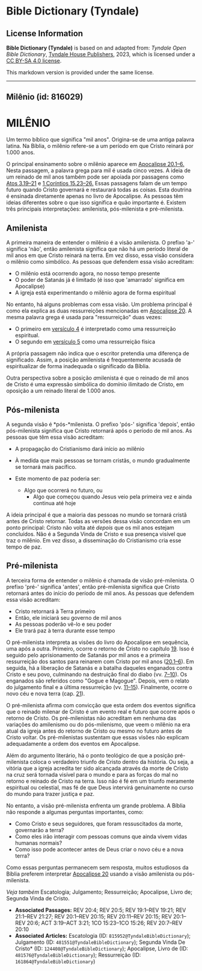 # Bible Dictionary (Tyndale)

## License Information

**Bible Dictionary (Tyndale)** is based on and adapted from: _Tyndale Open Bible Dictionary_, [Tyndale House Publishers](https://tyndaleopenresources.com/), 2023, which is licensed under a [CC BY-SA 4.0 license](https://creativecommons.org/licenses/by-sa/4.0/legalcode.en).

This markdown version is provided under the same license.



--------------------------------

## Milênio (id: 816029)

MILÊNIO
=======

Um termo bíblico que significa "mil anos". Origina\-se de uma antiga palavra latina. Na Bíblia, o milênio refere\-se a um período em que Cristo reinará por 1\.000 anos.

O principal ensinamento sobre o milênio aparece em [Apocalipse 20\.1–6\.](https://ref.ly/Rev20:1-Rev20:6) Nesta passagem, a palavra grega para mil é usada cinco vezes. A ideia de um reinado de mil anos também pode ser apoiada por passagens como [Atos 3\.19–21](https://ref.ly/Acts3:19-Acts3:21) e [1 Coríntios 15\.23–26\.](https://ref.ly/1Cor15:23-1Cor15:26) Essas passagens falam de um tempo futuro quando Cristo governará e restaurará todas as coisas. Esta doutrina é ensinada diretamente apenas no livro de Apocalipse. As pessoas têm ideias diferentes sobre o que isso significa e quão importante é. Existem três principais interpretações: amilenista, pós\-milenista e pré\-milenista.

Amilenista
----------

A primeira maneira de entender o milênio é a visão amilenista. O prefixo 'a\-' significa 'não', então amilenista significa que não há um período literal de mil anos em que Cristo reinará na terra. Em vez disso, essa visão considera o milênio como simbólico. As pessoas que defendem essa visão acreditam:

* O milênio está ocorrendo agora, no nosso tempo presente
* O poder de Satanás já é limitado (é isso que 'amarrado' significa em Apocalipse)
* A igreja está experimentando o milênio agora de forma espiritual

No entanto, há alguns problemas com essa visão. Um problema principal é como ela explica as duas ressurreições mencionadas em [Apocalipse 20](https://ref.ly/Rev20:1-Rev20:15). A mesma palavra grega é usada para "ressurreição" duas vezes:

* O primeiro em [versículo 4](https://ref.ly/Rev20:4) é interpretado como uma ressurreição espiritual.
* O segundo em [versículo 5](https://ref.ly/Rev20:5) como uma ressurreição física

A própria passagem não indica que o escritor pretendia uma diferença de significado. Assim, a posição amilenista é frequentemente acusada de espiritualizar de forma inadequada o significado da Bíblia.

Outra perspectiva sobre a posição *a*milenista é que o reinado de mil anos de Cristo é uma expressão simbólica do domínio ilimitado de Cristo, em oposição a um reinado literal de 1\.000 anos.

Pós\-milenista
--------------

A segunda visão é *pós\-*milenista. O prefixo 'pós\-' significa 'depois', então pós\-milenista significa que Cristo retornará após o período de mil anos. As pessoas que têm essa visão acreditam:

* A propagação do Cristianismo dará início ao milênio
* À medida que mais pessoas se tornam cristãs, o mundo gradualmente se tornará mais pacífico.
* Este momento de paz poderia ser:

    + Algo que ocorrerá no futuro, ou
        + Algo que começou quando Jesus veio pela primeira vez e ainda continua até hoje

A ideia principal é que a maioria das pessoas no mundo se tornará cristã antes de Cristo retornar. Todas as versões dessa visão concordam em um ponto principal: Cristo não volta até *depois* que os mil anos estejam concluídos. Não é a Segunda Vinda de Cristo e sua presença visível que traz o milênio. Em vez disso, a disseminação do Cristianismo cria esse tempo de paz.

Pré\-milenista
--------------

A terceira forma de entender o milênio é chamada de visão pré\-milenista. O prefixo 'pré\-' significa 'antes', então pré\-milenista significa que Cristo retornará antes do início do período de mil anos. As pessoas que defendem essa visão acreditam:

* Cristo retornará à Terra primeiro
* Então, ele iniciará seu governo de mil anos
* As pessoas poderão vê\-lo e seu poder
* Ele trará paz à terra durante esse tempo

O pré\-milenista interpreta as visões do livro do Apocalipse em sequência, uma após a outra. Primeiro, ocorre o retorno de Cristo no capítulo [19](https://ref.ly/Rev19:1-Rev19:21). Isso é seguido pelo aprisionamento de Satanás por mil anos e a primeira ressurreição dos santos para reinarem com Cristo por mil anos ([20\.1–6](https://ref.ly/Rev20:1-Rev20:6)). Em seguida, há a liberação de Satanás e a batalha daqueles enganados contra Cristo e seu povo, culminando na destruição final do diabo (vv. [7–10](https://ref.ly/Rev20:7-Rev20:10)). Os enganados são referidos como "Gogue e Magogue". Depois, vem o relato do julgamento final e a última ressurreição (vv. [11–15](https://ref.ly/Rev20:11-Rev20:15)). Finalmente, ocorre o novo céu e nova terra (cap. [21](https://ref.ly/Rev21:1-Rev21:27)).

O pré\-milenista afirma com convicção que esta ordem dos eventos significa que o reinado milenar de Cristo é um evento real e futuro que ocorre após o retorno de Cristo. Os pré\-milenistas não acreditam em nenhuma das variações do amilenismo ou do pós\-milenismo, que veem o milênio na era atual da igreja antes do retorno de Cristo ou mesmo no futuro antes de Cristo voltar. Os pré\-milenistas sustentam que essas visões não explicam adequadamente a ordem dos eventos em Apocalipse.

Além do argumento literário, há o ponto teológico de que a posição pré\-milenista coloca o verdadeiro triunfo de Cristo dentro da história. Ou seja, a vitória que a igreja acredita ter sido alcançada através da morte de Cristo na cruz será tornada visível para o mundo e para as forças do mal no retorno e reinado de Cristo na terra. Isso não é fé em um triunfo meramente espiritual ou celestial, mas fé de que Deus intervirá genuinamente no curso do mundo para trazer justiça e paz.

No entanto, a visão pré\-milenista enfrenta um grande problema. A Bíblia não responde a algumas perguntas importantes, como:

* Como Cristo e seus seguidores, que foram ressuscitados da morte, governarão a terra?
* Como eles irão interagir com pessoas comuns que ainda vivem vidas humanas normais?
* Como isso pode acontecer antes de Deus criar o novo céu e a nova terra?

Como essas perguntas permanecem sem resposta, muitos estudiosos da Bíblia preferem interpretar [Apocalipse 20](https://ref.ly/Rev20:1-Rev20:15) usando a visão amilenista ou pós\-milenista.

*Veja também* Escatologia; Julgamento; Ressurreição; Apocalipse, Livro de; Segunda Vinda de Cristo.

* **Associated Passages:** REV 20:4; REV 20:5; REV 19:1–REV 19:21; REV 21:1–REV 21:27; REV 20:1–REV 20:15; REV 20:11–REV 20:15; REV 20:1–REV 20:6; ACT 3:19–ACT 3:21; 1CO 15:23–1CO 15:26; REV 20:7–REV 20:10
* **Associated Articles:** Escatologia (ID: `815952@TyndaleBibleDictionary`); Julgamento (ID: `481551@TyndaleBibleDictionary`); Segunda Vinda De Cristo* (ID: `124408@TyndaleBibleDictionary`); Apocalipse, Livro de (ID: `481576@TyndaleBibleDictionary`); Ressurreição (ID: `161864@TyndaleBibleDictionary`)

